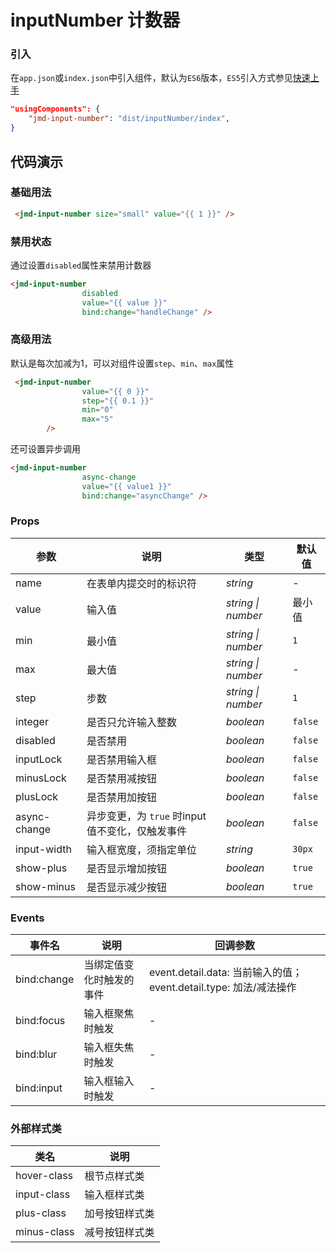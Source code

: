 # inputNumber 计数器

### 引入

在`app.json`或`index.json`中引入组件，默认为`ES6`版本，`ES5`引入方式参见[快速上手](#/quickstart)

```json
"usingComponents": {
    "jmd-input-number": "dist/inputNumber/index",
}
```

## 代码演示

### 基础用法

```html
 <jmd-input-number size="small" value="{{ 1 }}" />
```

### 禁用状态

通过设置`disabled`属性来禁用计数器

```html
<jmd-input-number
                disabled
                value="{{ value }}"
                bind:change="handleChange" />
```

### 高级用法

默认是每次加减为1，可以对组件设置`step`、`min`、`max`属性

```html
 <jmd-input-number
                value="{{ 0 }}"
                step="{{ 0.1 }}"
                min="0"
                max="5"
        />
```
还可设置异步调用

```html
<jmd-input-number
                async-change
                value="{{ value1 }}"
                bind:change="asyncChange" />
```
### Props

| 参数 | 说明 | 类型 | 默认值 |
|-----------|-----------|-----------|-------------|
| name | 在表单内提交时的标识符 | *string* | - |
| value | 输入值 | *string \| number* | 最小值 |
| min | 最小值 | *string \| number* | `1` |
| max | 最大值 | *string \| number* | - |
| step | 步数 | *string \| number* | `1` |
| integer | 是否只允许输入整数 | *boolean* | `false` |
| disabled | 是否禁用 | *boolean* | `false` |
| inputLock | 是否禁用输入框 | *boolean* | `false` |
| minusLock | 是否禁用减按钮 | *boolean* | `false` |
| plusLock | 是否禁用加按钮 | *boolean* | `false` |
| async-change | 异步变更，为 `true` 时input值不变化，仅触发事件 | *boolean* | `false` |
| input-width | 输入框宽度，须指定单位 | *string* | `30px` |
| show-plus | 是否显示增加按钮 | *boolean* | `true` |
| show-minus | 是否显示减少按钮 | *boolean* | `true` |

### Events

| 事件名 | 说明 | 回调参数 |
|-----------|-----------|-----------|
| bind:change | 当绑定值变化时触发的事件 | event.detail.data: 当前输入的值；event.detail.type: 加法/减法操作|
| bind:focus | 输入框聚焦时触发 | - |
| bind:blur | 输入框失焦时触发 | - |
| bind:input | 输入框输入时触发 | - |

### 外部样式类

| 类名 | 说明 |
|-----------|-----------|
| hover-class | 根节点样式类 |
| input-class | 输入框样式类 |
| plus-class | 加号按钮样式类 |
| minus-class | 减号按钮样式类 |
